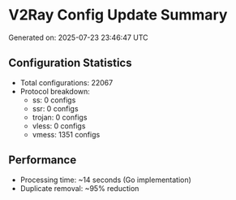 # V2Ray Config Update Summary
Generated on: 2025-07-23 23:46:47 UTC

## Configuration Statistics
- Total configurations: 22067
- Protocol breakdown:
  - ss: 0 configs
  - ssr: 0 configs
  - trojan: 0 configs
  - vless: 0 configs
  - vmess: 1351 configs

## Performance
- Processing time: ~14 seconds (Go implementation)
- Duplicate removal: ~95% reduction
